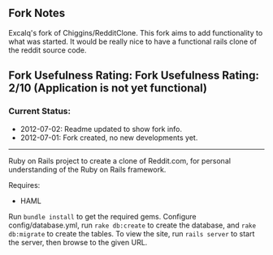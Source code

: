## Fork Notes
Excalq's fork of Chiggins/RedditClone. This fork aims to add functionality to what was started. It would be really nice to have a functional 
rails clone of the reddit source code. 

## Fork Usefulness Rating: Fork Usefulness Rating: 2/10 (Application is not yet functional)

### Current Status:
  * 2012-07-02: Readme updated to show fork info.
  * 2012-07-01: Fork created, no new developments yet. 

--------------

Ruby on Rails project to create a clone of Reddit.com, for personal understanding of the Ruby on Rails framework.

Requires:
* HAML

Run `bundle install` to get the required gems. Configure config/database.yml, run `rake db:create` to create the database, and `rake db:migrate` to create the tables. To view the site, run `rails server` to start the server, then browse to the given URL.
